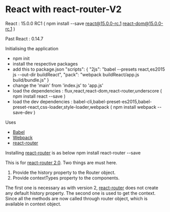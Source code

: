 React with react-router-V2
==============================

React : 15.0.0 RC1 ( npm install --save react@15.0.0-rc.1 react-dom@15.0.0-rc.1 )

Past
React : 0.14.7

Initialising the application
 - npm init
 - install the respective packages
 - add this to package.json
 "scripts": {
     "2js": "babel --presets react,es2015 js --out-dir buildReact",
     "pack": "webpack buildReact/app.js build/bundle.js"
   }
 - change the 'main' from 'index.js' to 'app.js'
 - load the dependencies : flux,react,react-dom,react-router,underscore ( npm install react --save )
 - load the dev dependencies : babel-cli,babel-preset-es2015,babel-preset-react,css-loader,style-loader,webpack ( npm install webpack --save-dev )


Uses
 - [Babel][2]
 - [Webpack][3]
 - [react-router][1]

Installing [react-router][1] is as below
 npm install react-router --save

This is for [react-router 2.0][1]. Two things are must here.
 1. Provide the history property to the Router object.
 2. Provide contextTypes property to the components.

The first one is necessary as with version 2, [react-router][1] does not create any default history property. The second one is used to get the context. Since all the methods are now called through router object, which is available in context object.






[1]: https://github.com/rackt/react-router
[2]: https://babeljs.io/
[3]: https://webpack.github.io/
